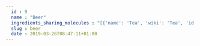 ```yaml
---
  id : 9
  name : "Beer"
  ingredients_sharing_molecules : "[{'name': 'Tea', 'wiki': 'Tea', 'id': 310, 'category': 'Plant', 'common_molecules': [8186, 5280443, 6998, 7460, 5319754, 7909, 6054, 8908, 7284, 527, 3893, 9064, 8094, 1031, 1549026, 6202, 8892, 644104, 612, 14079, 8842, 1049, 637775, 17525, 5284507, 8129, 5321950, 643731, 853433, 72276, 6560, 5280445, 17100, 11747, 126, 26334, 10976, 22386, 31283, 8025, 8180, 27457, 62465, 798, 5281168, 7302, 72277, 61664, 379, 6561, 65084, 10430, 996, 7921, 8051, 2969, 62453, 12097, 7799, 7976, 32065, 10448, 1068, 445639, 338, 12756, 11552, 5283349, 460, 8052, 5318042, 8027, 107905, 62835, 5280863, 26808, 62484, 5366074, 5280343, 8163, 7344, 7654, 445070, 12367, 1549018, 7222, 7361, 8158, 1183, 9862, 5281708, 10823, 8914, 19309, 15406, 22201, 8175, 8314, 31253, 25915, 957, 72, 643941, 18827, 332, 999, 31245, 14286, 12020, 26331, 7937, 7144, 13187, 7710, 14505, 439246, 1130, 7824, 454, 643820, 878, 444539, 5281, 11005, 31276, 6590, 8063, 18635, 14514, 14296, 20083, 10393, 11509, 650, 8093, 65064, 342, 107, 31289, 998]}, {'name': 'Apple', 'wiki': 'Apple', 'id': 162, 'category': 'Fruit', 'common_molecules': [8186, 5280443, 7997, 880, 6054, 8908, 985, 7284, 85519, 3893, 222656, 9064, 8094, 1031, 6584, 8468, 6202, 8892, 644104, 17525, 612, 14079, 8842, 10957, 31268, 637775, 7797, 8129, 7772, 643139, 853433, 72276, 6560, 7894, 5280445, 17100, 126, 12209, 22386, 8025, 8180, 8193, 798, 5281168, 8052, 10886, 527, 72277, 10976, 379, 6561, 65084, 7895, 10430, 61030, 753, 2969, 16255, 62453, 12097, 7799, 8194, 16617, 5284421, 10448, 31276, 445639, 338, 7800, 31251, 7342, 12756, 11552, 7775, 8918, 5318042, 107905, 7795, 5280863, 8174, 5366074, 5280343, 1549026, 7344, 7654, 679, 445070, 12367, 7361, 8158, 1183, 7915, 9862, 5281708, 8914, 8175, 8314, 957, 72, 569214, 643941, 332, 999, 439246, 16872, 7749, 8159, 1130, 7824, 454, 135, 878, 14228, 1032, 444539, 5281, 6590, 8063, 18635, 8038, 20083, 10393, 11509, 650, 8093, 65064, 107, 7762, 31289, 998]}, {'name': 'Cocoa', 'wiki': 'Theobroma_cacao', 'id': 283, 'category': 'Seed', 'common_molecules': [5280443, 7997, 12232, 880, 6054, 49, 985, 7284, 527, 3893, 222656, 9064, 8094, 7193, 1031, 6584, 8468, 8892, 644104, 612, 14079, 650, 1049, 637775, 7797, 8129, 7772, 26334, 878, 853433, 72276, 6560, 7894, 5280445, 11747, 126, 12209, 22386, 31283, 798, 72277, 10976, 379, 6561, 65084, 7895, 10430, 996, 753, 8051, 2969, 27457, 7799, 7976, 7749, 10448, 31276, 338, 7800, 12756, 11552, 1146, 1060, 460, 3314, 5318042, 8027, 964, 5280863, 26808, 5280343, 1549026, 12170, 7344, 7654, 679, 445070, 61209, 32065, 7361, 8158, 1183, 7915, 9862, 5281708, 19309, 22201, 8175, 8314, 31253, 25915, 957, 72, 569214, 7945, 643941, 18827, 8369, 999, 14286, 26331, 7937, 7144, 13187, 7710, 439246, 454, 135, 19310, 5282708, 1032, 444539, 11005, 6590, 18635, 8038, 14514, 14296, 10393, 11509, 61048, 8093, 1001, 107, 998]}, {'name': 'White Wine', 'wiki': 'White_wine', 'id': 45, 'category': 'Beverage Alcoholic', 'common_molecules': [7144, 7997, 61384, 6054, 9862, 17100, 985, 85519, 3893, 222656, 8094, 7658, 1031, 6584, 8468, 12232, 8892, 612, 650, 31268, 7797, 229888, 5284507, 8129, 7772, 5282708, 6560, 7894, 8908, 11747, 126, 61664, 12209, 8180, 62465, 798, 5281168, 1491, 10886, 61743, 527, 10976, 379, 6561, 7895, 10430, 6590, 31242, 753, 8051, 2969, 16255, 62453, 7799, 16617, 7749, 10448, 1068, 338, 7800, 31251, 7342, 12756, 11552, 7921, 1060, 460, 3314, 5318042, 20083, 7775, 8174, 62484, 5366074, 1549026, 7344, 998, 61171, 12367, 7361, 8158, 1183, 7915, 7302, 8914, 31253, 957, 569214, 7945, 18827, 332, 999, 12813, 61592, 16872, 13187, 7710, 519786, 7824, 454, 643820, 135, 19310, 14228, 73750, 31276, 5054, 8063, 18698, 8038, 14296, 7795, 8655, 8193, 8093, 1001, 12613, 107, 7762, 31289, 7654]}, {'name': 'Coffee', 'wiki': 'Coffee', 'id': 46, 'category': 'Beverage Caffeinated', 'common_molecules': [5280443, 6998, 12232, 5319754, 7909, 880, 6054, 8908, 7284, 527, 146586, 3893, 9064, 8094, 6584, 8468, 6202, 8892, 644104, 612, 14079, 650, 1049, 637775, 26334, 878, 643731, 853433, 72276, 6560, 7894, 5280445, 11747, 5321950, 10976, 8163, 24115, 8025, 62465, 798, 1491, 72277, 61664, 379, 6561, 65084, 7895, 10430, 996, 31242, 7921, 8051, 2969, 62453, 27457, 7976, 32065, 10448, 11552, 1146, 31268, 460, 8027, 107905, 62835, 5280863, 61712, 402, 9261, 26808, 15037, 62484, 5366074, 19707, 5280343, 1549026, 12170, 998, 679, 61171, 61209, 9589, 12097, 7361, 8158, 1183, 7302, 10823, 19309, 22201, 7151, 8314, 31253, 65064, 25915, 72, 18827, 8369, 332, 31245, 26331, 7937, 7144, 13187, 14505, 1130, 7824, 19310, 1032, 73750, 6590, 11173, 18635, 14514, 14296, 11509, 8093, 9256, 342, 7762]}]"
  slug : beer
  date : 2019-03-26T08:47:11+01:00
---
```



